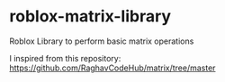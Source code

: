 # roblox-matrix-library
Roblox Library to perform basic matrix operations

I inspired from this repository: https://github.com/RaghavCodeHub/matrix/tree/master
